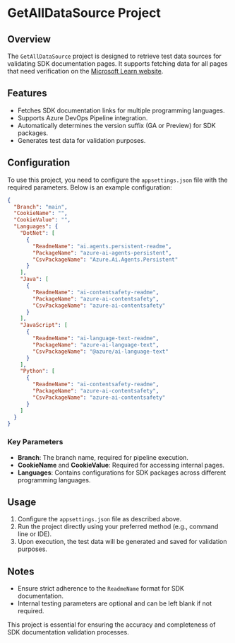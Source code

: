 # GetAllDataSource Project

## Overview

The `GetAllDataSource` project is designed to retrieve test data sources for validating SDK documentation pages. It supports fetching data for all pages that need verification on the [Microsoft Learn website](https://learn.microsoft.com/en-us/).  

## Features

- Fetches SDK documentation links for multiple programming languages.
- Supports Azure DevOps Pipeline integration.
- Automatically determines the version suffix (GA or Preview) for SDK packages.
- Generates test data for validation purposes.

## Configuration

To use this project, you need to configure the `appsettings.json` file with the required parameters. Below is an example configuration:

```json
{
  "Branch": "main",
  "CookieName": "",
  "CookieValue": "",
  "Languages": {
    "DotNet": [
      {
        "ReadmeName": "ai.agents.persistent-readme",
        "PackageName": "azure-ai-agents-persistent",
        "CsvPackageName": "Azure.Ai.Agents.Persistent"
      }
    ],
    "Java": [
      {
        "ReadmeName": "ai-contentsafety-readme",
        "PackageName": "azure-ai-contentsafety",
        "CsvPackageName": "azure-ai-contentsafety"
      }
    ],
    "JavaScript": [
      {
        "ReadmeName": "ai-language-text-readme",
        "PackageName": "azure-ai-language-text",
        "CsvPackageName": "@azure/ai-language-text"
      }
    ],
    "Python": [
      {
        "ReadmeName": "ai-contentsafety-readme",
        "PackageName": "azure-ai-contentsafety",
        "CsvPackageName": "azure-ai-contentsafety"
      }
    ]
  }
}
```

### Key Parameters

- **Branch**: The branch name, required for pipeline execution.
- **CookieName** and **CookieValue**: Required for accessing internal pages.
- **Languages**: Contains configurations for SDK packages across different programming languages.

## Usage

1. Configure the `appsettings.json` file as described above.
2. Run the project directly using your preferred method (e.g., command line or IDE).
3. Upon execution, the test data will be generated and saved for validation purposes.

## Notes

- Ensure strict adherence to the `ReadmeName` format for SDK documentation.
- Internal testing parameters are optional and can be left blank if not required.

This project is essential for ensuring the accuracy and completeness of SDK documentation validation processes.
